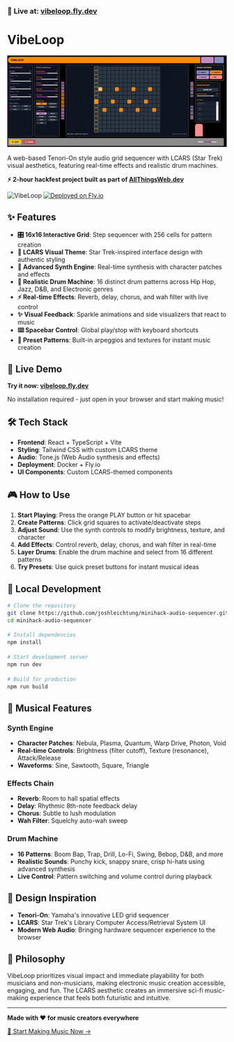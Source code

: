 ### 🎵 **Live at: [vibeloop.fly.dev](https://vibeloop.fly.dev/)**

# VibeLoop

![VibeLoop Demo](https://github.com/joshleichtung/minihack-audio-sequencer/raw/main/vibeloop-demo.gif)

A web-based Tenori-On style audio grid sequencer with LCARS (Star Trek) visual aesthetics, featuring real-time effects and realistic drum machines.

**⚡ 2-hour hackfest project built as part of [AllThingsWeb.dev](https://allthingsweb.dev/)**

![VibeLoop](https://img.shields.io/badge/Status-Live-brightgreen?style=for-the-badge)
[![Deployed on Fly.io](https://img.shields.io/badge/Deployed%20on-Fly.io-purple?style=for-the-badge)](https://vibeloop.fly.dev/)

## ✨ Features

- **🎛️ 16x16 Interactive Grid**: Step sequencer with 256 cells for pattern creation
- **🎨 LCARS Visual Theme**: Star Trek-inspired interface design with authentic styling
- **🎹 Advanced Synth Engine**: Real-time synthesis with character patches and effects
- **🥁 Realistic Drum Machine**: 16 distinct drum patterns across Hip Hop, Jazz, D&B, and Electronic genres
- **⚡ Real-time Effects**: Reverb, delay, chorus, and wah filter with live control
- **✨ Visual Feedback**: Sparkle animations and side visualizers that react to music
- **⌨️ Spacebar Control**: Global play/stop with keyboard shortcuts
- **🎵 Preset Patterns**: Built-in arpeggios and textures for instant music creation

## 🚀 Live Demo

**Try it now: [vibeloop.fly.dev](https://vibeloop.fly.dev/)**

No installation required - just open in your browser and start making music!

## 🛠️ Tech Stack

- **Frontend**: React + TypeScript + Vite
- **Styling**: Tailwind CSS with custom LCARS theme
- **Audio**: Tone.js (Web Audio synthesis and effects)
- **Deployment**: Docker + Fly.io
- **UI Components**: Custom LCARS-themed components

## 🎮 How to Use

1. **Start Playing**: Press the orange PLAY button or hit spacebar
2. **Create Patterns**: Click grid squares to activate/deactivate steps
3. **Adjust Sound**: Use the synth controls to modify brightness, texture, and character
4. **Add Effects**: Control reverb, delay, chorus, and wah filter in real-time
5. **Layer Drums**: Enable the drum machine and select from 16 different patterns
6. **Try Presets**: Use quick preset buttons for instant musical ideas

## 🔧 Local Development

```bash
# Clone the repository
git clone https://github.com/joshleichtung/minihack-audio-sequencer.git
cd minihack-audio-sequencer

# Install dependencies
npm install

# Start development server
npm run dev

# Build for production
npm run build
```

## 🎵 Musical Features

### Synth Engine
- **Character Patches**: Nebula, Plasma, Quantum, Warp Drive, Photon, Void
- **Real-time Controls**: Brightness (filter cutoff), Texture (resonance), Attack/Release
- **Waveforms**: Sine, Sawtooth, Square, Triangle

### Effects Chain
- **Reverb**: Room to hall spatial effects
- **Delay**: Rhythmic 8th-note feedback delay
- **Chorus**: Subtle to lush modulation
- **Wah Filter**: Squelchy auto-wah sweep

### Drum Machine
- **16 Patterns**: Boom Bap, Trap, Drill, Lo-Fi, Swing, Bebop, D&B, and more
- **Realistic Sounds**: Punchy kick, snappy snare, crisp hi-hats using advanced synthesis
- **Live Control**: Pattern switching and volume control during playback

## 🎨 Design Inspiration

- **Tenori-On**: Yamaha's innovative LED grid sequencer
- **LCARS**: Star Trek's Library Computer Access/Retrieval System UI
- **Modern Web Audio**: Bringing hardware sequencer experience to the browser

## 🌟 Philosophy

VibeLoop prioritizes visual impact and immediate playability for both musicians and non-musicians, making electronic music creation accessible, engaging, and fun. The LCARS aesthetic creates an immersive sci-fi music-making experience that feels both futuristic and intuitive.

---

**Made with ❤️ for music creators everywhere**

[🎵 Start Making Music Now →](https://vibeloop.fly.dev/)